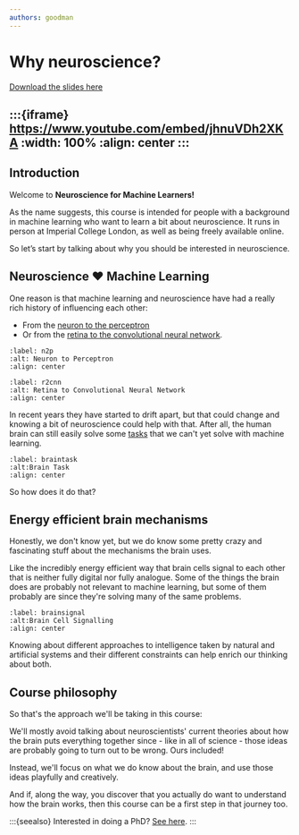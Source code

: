 ```yaml
---
authors: goodman
---
```


# Why neuroscience?

[Download the slides here](slides/W0-V0-why-neuroscience.pptx)

:::{iframe} https://www.youtube.com/embed/jhnuVDh2XKA
:width: 100%
:align: center
:::
---

## Introduction

Welcome to **Neuroscience for Machine Learners!**

As the name suggests, this course is intended for people with a background in machine learning who want to learn a bit about neuroscience. It runs in person at Imperial College London, as well as being freely available online.

So let’s start by talking about why you should be interested in neuroscience.

## Neuroscience ❤️ Machine Learning

One reason is that machine learning and neuroscience have had a really rich history of influencing each other:

* From the [neuron to the perceptron](#n2p)
* Or from the [retina to the convolutional neural network](#r2cnn).

```{figure} figures/neuron2perceptron.jpg
:label: n2p
:alt: Neuron to Perceptron
:align: center
```

```{figure} figures/retina2cnn.jpg
:label: r2cnn
:alt: Retina to Convolutional Neural Network
:align: center
```

In recent years they have started to drift apart, but that could change and knowing a bit of neuroscience could help with that. After all, the human brain can still easily solve some [tasks](#braintask) that we can't yet solve with machine learning.

```{figure} figures/braintask.png
:label: braintask
:alt:Brain Task
:align: center
```

So how does it do that?

## Energy efficient brain mechanisms

Honestly, we don't know yet, but we do know some pretty crazy and fascinating stuff about the mechanisms the brain uses.

Like the incredibly energy efficient way that brain cells signal to each other that is neither fully digital nor fully analogue. Some of the things the brain does are probably not relevant to machine learning, but some of them probably are since they're solving many of the same problems.

```{figure} figures/brainsignal.png
:label: brainsignal
:alt:Brain Cell Signalling
:align: center
```

Knowing about different approaches to intelligence taken by natural and artificial systems and their different constraints can help enrich our thinking about both.

## Course philosophy

So that's the approach we'll be taking in this course:

We'll mostly avoid talking about neuroscientists' current theories about how the brain puts everything together since - like in all of science - those ideas are probably going to turn out to be wrong. Ours included!

Instead, we'll focus on what we do know about the brain, and use those ideas playfully and creatively.

And if, along the way, you discover that you actually do want to understand how the brain works, then this course can be a first step in that journey too.

:::{seealso}
Interested in doing a PhD? [See here](http://neural-reckoning.org/apply_phd.html).
:::
